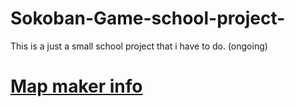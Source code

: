 # Sokoban-Game-school-project-
This is a just a small school project that i have to do. (ongoing)

# [Map maker info](MapMakerInfo.md)
